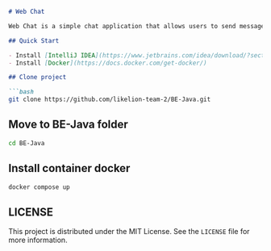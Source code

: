 ```markdown
# Web Chat

Web Chat is a simple chat application that allows users to send messages to each other in real-time.

## Quick Start

- Install [IntelliJ IDEA](https://www.jetbrains.com/idea/download/?section=windows)
- Install [Docker](https://docs.docker.com/get-docker/)

## Clone project

```bash
git clone https://github.com/likelion-team-2/BE-Java.git
```

## Move to BE-Java folder

```bash
cd BE-Java 
```
## Install container docker

```bash
docker compose up
```

## LICENSE

This project is distributed under the MIT License. See the `LICENSE` file for more information.
```
